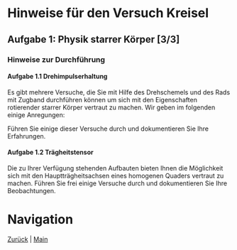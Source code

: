 # Hinweise für den Versuch Kreisel

## Aufgabe 1: Physik starrer Körper [3/3]

### Hinweise zur Durchführung

#### Aufgabe 1.1 Drehimpulserhaltung

Es gibt mehrere Versuche, die Sie mit Hilfe des Drehschemels und des Rads mit Zugband durchführen können um sich mit den Eigenschaften rotierender starrer Körper vertraut zu machen. Wir geben im folgenden einige Anregungen:

Führen Sie einige dieser Versuche durch und dokumentieren Sie Ihre Erfahrungen. 

#### Aufgabe 1.2 Trägheitstensor

Die zu Ihrer Verfügung stehenden Aufbauten bieten Ihnen die Möglichkeit sich mit den Hauptträgheitsachsen eines homogenen Quaders vertraut zu machen.  Führen Sie frei einige Versuche durch und dokumentieren Sie Ihre Beobachtungen.  

# Navigation

[Zurück](https://git.scc.kit.edu/etp-lehre/p1-for-students/-/blob/main/Kreisel/doc/Hinweise-Aufgabe-1-a.md) | [Main](https://gitlab.kit.edu/kit/etp-lehre/p1-praktikum/students/-/tree/main/Kreisel)

